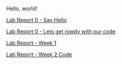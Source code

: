 Hello, world!

[Lab Report 0 - Say Hello](https://github.com/j6villanueva/cse15l-lab-reports/blob/main/lab-report-1-week-0.md) 

[Lab Report 0 - Lets get rowdy with our code](https://github.com/j6villanueva/cse15l-lab-reports/blob/main/test.md)

[Lab Report - Week 1](
https://github.com/j6villanueva/cse15l-lab-reports/blob/7508aecb854b4ad425a87209bdf51fcabf5812be/Lab%20Report%201%20-%20Remote%20Access%20and%20Filesystem.md)

[Lab Report - Week 2 Code](
https://github.com/j6villanueva/cse15l-lab-reports/blob/7508aecb854b4ad425a87209bdf51fcabf5812be/Lab%20Report%201%20-%20Remote%20Access%20and%20Filesystem.md)

